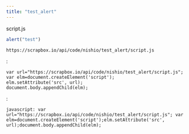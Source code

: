 ```yaml
---
title: "test_alert"
---
```



script.js

```javascript
alert("test")
```


`https://scrapbox.io/api/code/nishio/test_alert/script.js`

:

```
var url="https://scrapbox.io/api/code/nishio/test_alert/script.js";
var elm=document.createElement('script');
elm.setAttribute('src', url);
document.body.appendChild(elm);
```


:

```
javascript: var url="https://scrapbox.io/api/code/nishio/test_alert/script.js"; var elm=document.createElement('script');elm.setAttribute('src', url);document.body.appendChild(elm);
```

